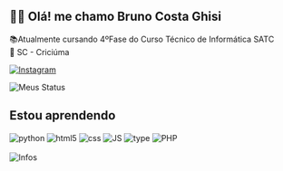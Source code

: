 
##  ✌🏻 Olá! me chamo Bruno Costa Ghisi 
📚Atualmente cursando 4ºFase do Curso Técnico de Informática SATC
<br>
📍 SC - Criciúma

[![Instagram](https://img.shields.io/badge/Instagram-E4405F?style=for-the-badge&logo=instagram&logoColor=white)]((https://www.instagram.com/brunocostaghisi))


![Meus Status](https://github-readme-stats.vercel.app/api?username=BrunoCghisi&show_icons=true&theme=calm)

## Estou aprendendo
<div style = "display:flex"> 
    <section >
    <img align="center" alt="python" src="https://img.shields.io/badge/Python-14354C?style=for-the-badge&logo=python&logoColor=white" />
    <img align="center" alt="html5" src="https://img.shields.io/badge/HTML5-E34F26?style=for-the-badge&logo=html5&logoColor=white" />
    <img align="center" alt="css" src="https://img.shields.io/badge/CSS-239120?&style=for-the-badge&logo=css3&logoColor=white" />
    <img align="center" alt="JS" src="https://img.shields.io/badge/JavaScript-F7DF1E?style=for-the-badge&logo=javascript&logoColor=black" />
    <img align="center" alt="type" src="https://img.shields.io/badge/TypeScript-007ACC?style=for-the-badge&logo=typescript&logoColor=white" />
    <img align="center" alt="PHP" src="https://img.shields.io/badge/PHP-777BB4?style=for-the-badge&logo=php&logoColor=white" />
    <br><br>
    <img align="center" alt="Infos" src="https://github-readme-stats.vercel.app/api/top-langs/?username=BrunocGhisi&layout=compact&theme=calm" />
</div>
